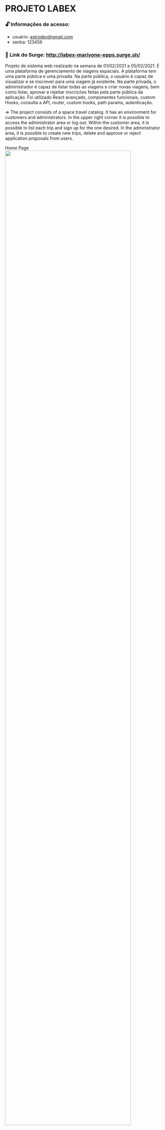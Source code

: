 # PROJETO LABEX

### 🔓 Informações de acesso:
- usuário: astrodev@gmail.com
- senha: 123456

### 🔗 Link do Surge: http://labex-marivone-epps.surge.sh/

Projeto de sistema web realizado na semana de 01/02/2021 a 05/02/2021. É uma plataforma de gerenciamento de viagens espaciais. A plataforma tem uma parte pública e uma privada. Na parte pública, o usuário é capaz de visualizar e se inscrever para uma viagem já existente. Na parte privada, o administrador é capaz de listar todas as viagens e criar novas viagens, bem como listar, aprovar e rejeitar inscrições feitas pela parte pública da aplicação. Foi utilizado React avançado, componentes funcionais, custom Hooks, consulta a API, router, custom  hooks, path params, autenticação. 
<br />

=> The project consists of a space travel catalog. It has an environment for customers and administrators. In the upper right corner it is possible to access the administrator area or log out. Within the customer area, it is possible to list each trip and sign up for the one desired. In the administrator area, it is possible to create new trips, delete and approve or reject application proposals from users.

Home Page
<img src="https://user-images.githubusercontent.com/74380088/108924037-abe2eb00-7618-11eb-820d-10e022f51d81.png" width="90%"></img> <img src="https://user-images.githubusercontent.com/74380088/108924052-b604e980-7618-11eb-97ca-8d43bf14bc2f.png" width="90%"></img> <img src="https://user-images.githubusercontent.com/74380088/108924078-c6b55f80-7618-11eb-9a5c-e879d6f5645a.png" width="90%"></img> <img src="https://user-images.githubusercontent.com/74380088/108924096-cddc6d80-7618-11eb-8c54-3a9236272e27.png" width="90%"></img> <img src="https://user-images.githubusercontent.com/74380088/108924134-e187d400-7618-11eb-8ab2-fa1334b119b3.png" width="90%"></img> <img src="https://user-images.githubusercontent.com/74380088/108924210-ff553900-7618-11eb-8003-971195083a06.png" width="90%"></img> <img src="https://user-images.githubusercontent.com/74380088/108924254-1431cc80-7619-11eb-9659-d76c0e132a18.png" width="90%"></img> <img src="https://user-images.githubusercontent.com/74380088/108924279-201d8e80-7619-11eb-8728-7dd7ba649ae0.png" width="90%"></img> <img src="https://user-images.githubusercontent.com/74380088/108924368-45aa9800-7619-11eb-9e81-e8fa8533bbe3.png" width="90%"></img> <img src="https://user-images.githubusercontent.com/74380088/108924484-7985bd80-7619-11eb-91cd-b98147b9ac34.png" width="90%"></img> <img src="https://user-images.githubusercontent.com/74380088/108924515-860a1600-7619-11eb-94c9-0e7503d944e9.png" width="90%"></img> 
